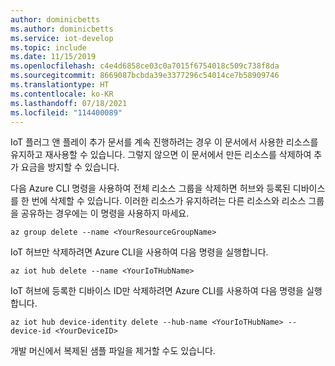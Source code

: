 ```yaml
---
author: dominicbetts
ms.author: dominicbetts
ms.service: iot-develop
ms.topic: include
ms.date: 11/15/2019
ms.openlocfilehash: c4e4d6858ce03c0a7015f6754018c509c738f8da
ms.sourcegitcommit: 8669087bcbda39e3377296c54014ce7b58909746
ms.translationtype: HT
ms.contentlocale: ko-KR
ms.lasthandoff: 07/18/2021
ms.locfileid: "114400089"
---
```

IoT 플러그 앤 플레이 추가 문서를 계속 진행하려는 경우 이 문서에서 사용한 리소스를 유지하고 재사용할 수 있습니다. 그렇지 않으면 이 문서에서 만든 리소스를 삭제하여 추가 요금을 방지할 수 있습니다.

다음 Azure CLI 명령을 사용하여 전체 리소스 그룹을 삭제하면 허브와 등록된 디바이스를 한 번에 삭제할 수 있습니다. 이러한 리소스가 유지하려는 다른 리소스와 리소스 그룹을 공유하는 경우에는 이 명령을 사용하지 마세요.

```azurecli-interactive
az group delete --name <YourResourceGroupName>
```

IoT 허브만 삭제하려면 Azure CLI을 사용하여 다음 명령을 실행합니다.

```azurecli-interactive
az iot hub delete --name <YourIoTHubName>
```

IoT 허브에 등록한 디바이스 ID만 삭제하려면 Azure CLI를 사용하여 다음 명령을 실행합니다.

```azurecli-interactive
az iot hub device-identity delete --hub-name <YourIoTHubName> --device-id <YourDeviceID>
```

개발 머신에서 복제된 샘플 파일을 제거할 수도 있습니다.
